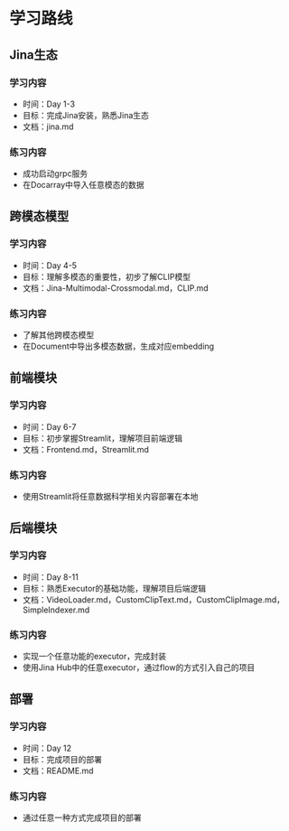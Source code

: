 # 学习路线

## Jina生态

### 学习内容

+ 时间：Day 1-3
+ 目标：完成Jina安装，熟悉Jina生态
+ 文档：jina.md

### 练习内容

+ 成功启动grpc服务
+ 在Docarray中导入任意模态的数据

## 跨模态模型

### 学习内容

+ 时间：Day 4-5
+ 目标：理解多模态的重要性，初步了解CLIP模型
+ 文档：Jina-Multimodal-Crossmodal.md，CLIP.md

### 练习内容

+ 了解其他跨模态模型
+ 在Document中导出多模态数据，生成对应embedding

## 前端模块

### 学习内容

+ 时间：Day 6-7
+ 目标：初步掌握Streamlit，理解项目前端逻辑
+ 文档：Frontend.md，Streamlit.md

### 练习内容

+ 使用Streamlit将任意数据科学相关内容部署在本地

## 后端模块

### 学习内容

+ 时间：Day 8-11
+ 目标：熟悉Executor的基础功能，理解项目后端逻辑
+ 文档：VideoLoader.md，CustomClipText.md，CustomClipImage.md，SimpleIndexer.md

### 练习内容

+ 实现一个任意功能的executor，完成封装
+ 使用Jina Hub中的任意executor，通过flow的方式引入自己的项目

## 部署

### 学习内容

+ 时间：Day 12
+ 目标：完成项目的部署
+ 文档：README.md

### 练习内容

+ 通过任意一种方式完成项目的部署

